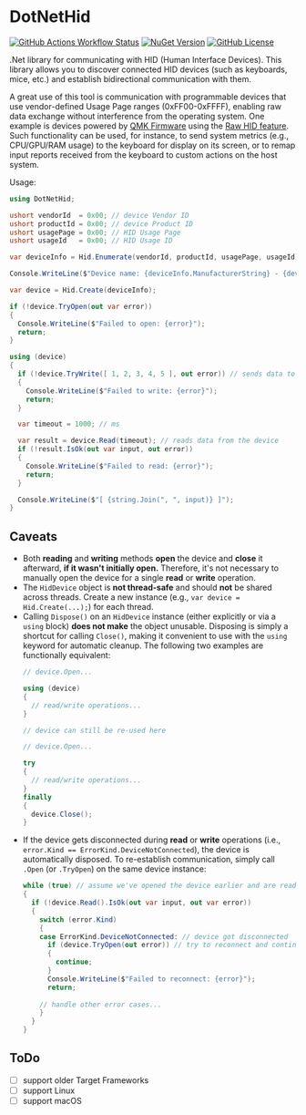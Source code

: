 # DotNetHid

[![GitHub Actions Workflow Status](https://img.shields.io/github/actions/workflow/status/schmidt-x/DotNetHid/build-and-upload.yml)](https://github.com/schmidt-x/DotNetHid/actions/workflows/build-and-upload.yml)
[![NuGet Version](https://img.shields.io/nuget/v/DotNetHid)](https://www.nuget.org/packages/DotNetHid)
[![GitHub License](https://img.shields.io/github/license/schmidt-x/DotNetHid)](https://github.com/schmidt-x/DotNetHid/blob/main/LICENSE.txt)

.Net library for communicating with HID (Human Interface Devices). This library allows you to discover connected HID
devices (such as keyboards, mice, etc.) and establish bidirectional communication with them.

A great use of this tool is communication with programmable devices that use vendor-defined Usage Page ranges
(0xFF00-0xFFFF), enabling raw data exchange without interference from the operating system. One example is devices
powered by [QMK Firmware](https://docs.qmk.fm/) using the [Raw HID feature](https://docs.qmk.fm/features/rawhid).
Such functionality can be used, for instance, to send system metrics (e.g., CPU/GPU/RAM usage) to the keyboard for
display on its screen, or to remap input reports received from the keyboard to custom actions on the host system.

Usage:

```csharp
using DotNetHid;

ushort vendorId  = 0x00; // device Vendor ID
ushort productId = 0x00; // device Product ID
ushort usagePage = 0x00; // HID Usage Page
ushort usageId   = 0x00; // HID Usage ID

var deviceInfo = Hid.Enumerate(vendorId, productId, usagePage, usageId).First();

Console.WriteLine($"Device name: {deviceInfo.ManufacturerString} - {deviceInfo.ProductString}");

var device = Hid.Create(deviceInfo);

if (!device.TryOpen(out var error))
{
  Console.WriteLine($"Failed to open: {error}");
  return;
}

using (device)
{
  if (!device.TryWrite([ 1, 2, 3, 4, 5 ], out error)) // sends data to the device
  {
    Console.WriteLine($"Failed to write: {error}");
    return;
  }

  var timeout = 1000; // ms

  var result = device.Read(timeout); // reads data from the device
  if (!result.IsOk(out var input, out error))
  {
    Console.WriteLine($"Failed to read: {error}");
    return;
  }

  Console.WriteLine($"[ {string.Join(", ", input)} ]");
}
```

## Caveats

- Both **reading** and **writing** methods **open** the device and **close** it afterward, **if it wasn't initially open.**
Therefore, it's not necessary to manually open the device for a single **read** or **write** operation.
- The `HidDevice` object is **not thread-safe** and should **not** be shared across threads. Create a new instance
(e.g., `var device = Hid.Create(...);`) for each thread.
- Calling `Dispose()` on an `HidDevice` instance (either explicitly or via a `using` block) **does not make** the object
unusable. Disposing is simply a shortcut for calling `Close()`, making it convenient to use with the `using` keyword for
automatic cleanup. The following two examples are functionally equivalent:
  ```csharp
  // device.Open...
  
  using (device)
  {
    // read/write operations...
  }
  
  // device can still be re-used here
  ```
  ```csharp
  // device.Open...
  
  try
  {
    // read/write operations...
  }
  finally
  {
    device.Close();
  }
  ```
- If the device gets disconnected during **read** or **write** operations (i.e., `error.Kind == ErrorKind.DeviceNotConnected`),
the device is automatically disposed. To re-establish communication, simply call `.Open` (or `.TryOpen`) on the same
device instance:
  ```csharp
  while (true) // assume we've opened the device earlier and are reading input reports in a loop
  {
    if (!device.Read().IsOk(out var input, out var error))
    {
      switch (error.Kind)
      {
      case ErrorKind.DeviceNotConnected: // device got disconnected
        if (device.TryOpen(out error)) // try to reconnect and continue
        {
          continue;
        }
        Console.WriteLine($"Failed to reconnect: {error}");
        return;
      
      // handle other error cases...
      }
    }
  }
  ```

## ToDo

- [ ] support older Target Frameworks
- [ ] support Linux
- [ ] support macOS
